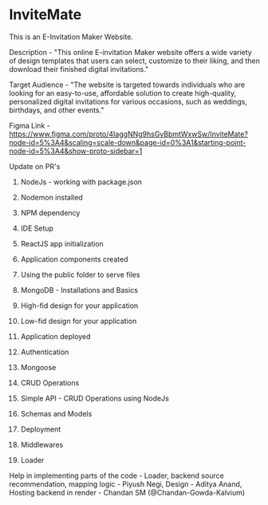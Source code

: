 # InviteMate

This is an E-Invitation Maker Website.

Description - "This online E-invitation Maker website offers a wide variety of design templates that users can select, customize to their liking, and then download their finished digital invitations."

Target Audience - "The website is targeted towards individuals who are looking for an easy-to-use, affordable solution to create high-quality, personalized digital invitations for various occasions, such as weddings, birthdays, and other events." 


Figma Link - https://www.figma.com/proto/4IaggNNg9hsGvBbmtWxwSw/InviteMate?node-id=5%3A4&scaling=scale-down&page-id=0%3A1&starting-point-node-id=5%3A4&show-proto-sidebar=1

Update on PR's

1. NodeJs - working with package.json

2. Nodemon installed

3. NPM dependency

4. IDE Setup

5. ReactJS app initialization

6. Application components created

7. Using the public folder to serve files

8. MongoDB - Installations and Basics

9. High-fid design for your application

10. Low-fid design for your application

11. Application deployed

12. Authentication

13. Mongoose 

14. CRUD Operations

15. Simple API - CRUD Operations using NodeJs

16. Schemas and Models

17. Deployment

18. Middlewares

19. Loader

Help in implementing parts of the code  -
Loader, backend source recommendation, mapping logic - Piyush Negi,
Design - Aditya Anand,
Hosting backend in render - Chandan SM (@Chandan-Gowda-Kalvium)






